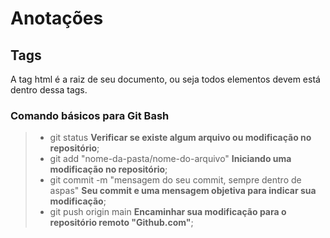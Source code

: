 # Anotações

## Tags

A tag html é a raiz de seu documento, ou seja todos elementos devem está dentro dessa tags. 

### Comando básicos para Git Bash

> - git status **Verificar se existe algum arquivo ou modificação no repositório**;
> - git add "nome-da-pasta/nome-do-arquivo" **Iniciando uma modificação no repositório**;
> - git commit -m "mensagem do seu commit, sempre dentro de aspas" **Seu commit e uma mensagem objetiva para indicar sua modificação**;
> - git push origin main **Encaminhar sua modificação para o repositório remoto "Github.com"**;
